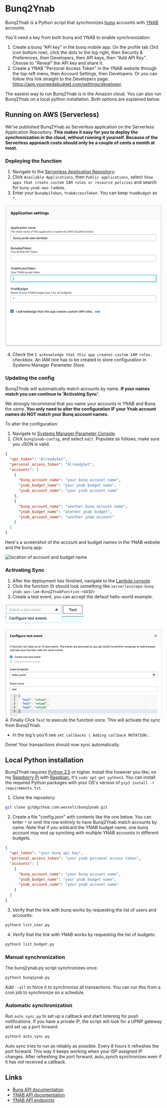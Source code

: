 # Bunq2Ynab

Bunq2Ynab is a Python script that synchronizes [bunq](https://bunq.com) accounts with [YNAB](https://youneedabudget.com) accounts.

You'll need a key from both bunq and YNAB to enable synchronization:

1. Create a bunq "API key" in the bunq mobile app. On the profile tab (3rd icon bottom row), click the dots to the top right, then Security & Preferences, then Developers, then API keys, then "Add API Key". Choose to "Reveal" the API key and share it.
2. Create a YNAB "Personal Access Token" in the YNAB website through the top-left menu, then Account Settings, then Developers. Or you can follow this link straight to the Developers page: https://app.youneedabudget.com/settings/developer.

The easiest way to run Bunq2Ynab is in the Amazon cloud. You can also run Bunq2Ynab on a local python installation. Both options are explained below.

## Running on AWS (Serverless)

We've published Bunq2Ynab as Serverless application on the Serverless Application Repository. **This makes it easy for you to deploy the synchronization in the cloud, without running it yourself. Because of the Serverless approach costs should only be a couple of cents a month at most.**

### Deploying the function

1. Navigate to the [Serverless Application Repository](https://console.aws.amazon.com/serverlessrepo/).
2. Click `Available Applications`, then `Public applications`, select `Show apps that create custom IAM roles or resource policies` and search for `bunq-ynab-aws-lambda`.
3. Enter your `BunqApiToken`, `YnabAccessToken`. You can keep `YnabBudget` as `*`.

![sar](img/sar.png)

4. Check the `I acknowledge that this app creates custom IAM roles.` checkbox. An IAM role has to be created to store configuration in Systems Manager Parameter Store.

### Updating the config

Bunq2Ynab will automatically match accounts by name. **If your names match you can continue to 'Activating Sync'.**

We strongly recommend that you name your accounts in YNAB and Bunq the same. **You only need to alter the configuration IF your Ynab account names do NOT match your Bunq account names.**

To alter the configuration:

1. Navigate to [Systems Manager Parameter Console](https://console.aws.amazon.com/systems-manager/parameters/).
2. Click `bunq2ynab-config`, and select `edit`. Populate as follows, make sure you JSON is valid.

```json
{
  "api_token": "AlreadySet",
  "personal_access_token": "AlreadySet",
  "accounts": [
    {
      "bunq_account_name": "your bunq account name",
      "ynab_budget_name": "your ynab budget name",
      "ynab_account_name": "your ynab account name"
    },
    {
      "bunq_account_name": "another bunq account name",
      "ynab_budget_name": "another ynab budget",
      "ynab_account_name": "another ynab account"
    }
  ]
}
```

Here's a screenshot of the account and budget names in the YNAB website and the bunq app:

![location of account and budget name](https://github.com/wesselt/bunq2ynab/blob/master/img/names.png?raw=true)

### Activating Sync

1. After the deployment has finished, navigate to the [Lambda console](https://console.aws.amazon.com/lambda/)
2. Click the function (It should look something like `serverlessrepo-bunq-ynab-aws-lam-Bunq2YnabFunction-<GUID>`
3. Create a test event, you can accept the default hello-world example.

![testevent1](img/testevent.png)

![testevent2](img/testevent-2.png) 4. Finally Click `Test` to execute the function once. This will activate the sync from Bunq2Ynab.

- In the log's you'll see `set_callbacks | Adding callback MUTATION:`.

Done! Your transactions should now sync automatically.

## Local Python installation

Bunq2Ynab requires [Python 3.5](https://www.python.org/) or higher. Install this however you like; on my [Raspberry Pi](https://www.raspberrypi.org/products/raspberry-pi-3-model-b/) with [Raspbian](https://www.raspbian.org/), it's `sudo apt-get python3`. You can install the required Python packages with your OS's version of `pip3 install -r requirements.txt`.

1. Clone the repository:

```sh
git clone git@github.com:wesselt/bunq2ynab.git
```

2. Create a file "config.json" with contents like the one below. You can enter `*` or omit the row entirely to have Bunq2Ynab match accounts by name. Note that if you wildcard the YNAB budget name, one bunq account may end up synching with multiple YNAB accounts in different budgets.

```json
{
  "api_token": "your bunq api key",
  "personal_access_token": "your ynab personal access token",
  "accounts": [
    {
      "bunq_account_name": "your bunq account name",
      "ynab_budget_name": "your ynab budget name",
      "ynab_account_name": "your ynab account name"
    }
  ]
}
```

3. Verify that the link with bunq works by requesting the list of users and accounts:

```sh
python3 list_user.py
```

4. Verify that the link with YNAB works by requesting the list of budgets:

```sh
python3 list_budget.py
```

### Manual synchronization

The bunq2ynab.py script synchronizes once.

```sh
python3 bunq2ynab.py
```

Add `--all` to force it to synchronize all transactions. You can run this from a cron job to synchronize on a schedule.

### Automatic synchronization

Run `auto_sync.py` to set up a callback and start listening for push notifications. If you have a private IP, the script will look for a UPNP gateway and set up a port forward.

```sh
python3 auto_sync.py
```

Auto sync tries to run as reliably as possible. Every 8 hours it refreshes the port forward. This way it keeps working when your ISP assigned IP changes. After refreshing the port forward, auto_synch synchronizes even if it has not received a callback.

## Links

- [Bunq API documentation](https://doc.bunq.com/)
- [YNAB API documentation](https://api.youneedabudget.com/)
- [YNAB API endpoints](https://api.youneedabudget.com/v1)
